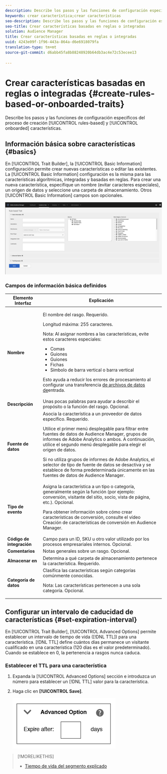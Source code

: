 ```yaml
---
description: Describe los pasos y las funciones de configuración específicos del proceso de creación de características basado en reglas y incorporado.
keywords: crear característica;crear características
seo-description: Describe los pasos y las funciones de configuración específicos del proceso de creación de características basado en reglas y incorporado.
seo-title: Crear características basadas en reglas o integradas
solution: Audience Manager
title: Crear características basadas en reglas o integradas
uuid: 4243e09f-1f96-443a-864a-d6e6918079fa
translation-type: tm+mt
source-git-commit: d6abb45fa8b88248920b64db3ac4e72c53ecee13

---
```



# Crear características basadas en reglas o integradas {#create-rules-based-or-onboarded-traits}

Describe los pasos y las funciones de configuración específicos del proceso de creación [!UICONTROL rules-based] y [!UICONTROL onboarded] características.

<!-- c_tb_rules_traits.xml -->

## Información básica sobre características {#basics}

En [!UICONTROL Trait Builder], la [!UICONTROL Basic Information] configuración permite crear nuevas características o editar las existentes. La [!UICONTROL Basic Information] configuración es la misma para las características algorítmicas, integradas y basadas en reglas. Para crear una nueva característica, especifique un nombre (evitar caracteres especiales), un origen de datos y seleccione una carpeta de almacenamiento. Otros [!UICONTROL Basic Information] campos son opcionales.

<!-- c_tb_basics.xml -->

![create-trait](assets/create-trait.png)

### Campos de información básica definidos

<table id="table_42AEC7A5B22346C5BB996D2D36C56229"> 
 <thead> 
  <tr> 
   <th colname="col1" class="entry"> Elemento Interfaz </th> 
   <th colname="col2" class="entry"> Explicación </th> 
  </tr> 
 </thead>
 <tbody> 
  <tr> 
   <td colname="col1"> <b><span class="uicontrol"> Nombre</span></b> </td> 
   <td colname="col2"> <p>El nombre del rasgo. Requerido. </p> <p>Longitud máxima: 255 caracteres. </p> <p> <p>Nota: Al asignar nombres a las características, evite estos caracteres especiales: 
      <ul id="ul_AB38A333F21A4AA9B5656CBA69BA65E3"> 
       <li id="li_0E5033B540BC41E799075845388E85A7">Comas </li> 
       <li id="li_B1A6C3E3FB98473A91E4675EE09460F0">Guiones </li> 
       <li id="li_579302FE34B64FE0AE3C751012839229">Guiones </li> 
       <li id="li_44890F738CC64E449CC2545D701ECBC7">Fichas </li> 
       <li id="li_C203837501A94342923C99A7DAD1ED61">Símbolo de barra vertical o barra vertical </li> 
      </ul> </p> </p> <p>Esto ayuda a reducir los errores de procesamiento al configurar una transferencia <a href="../../integration/sending-audience-data/batch-data-transfer-explained/inbound-file-contents.md"> de archivos de datos de</a>entrada. </p> </td> 
  </tr> 
  <tr> 
   <td colname="col1"> <b><span class="uicontrol"> Descripción</span></b> </td> 
   <td colname="col2"> Unas pocas palabras para ayudar a describir el propósito o la función del rasgo. Opcional. </td> 
  </tr> 
  <tr> 
   <td colname="col1"> <b><span class="uicontrol"> Fuente de datos</span></b> </td> 
   <td colname="col2"> Asocia la característica a un proveedor de datos específico. Requerido. <p>Utilice el primer menú desplegable para filtrar entre fuentes de datos de Audience Manager, grupos de informes de Adobe Analytics o ambos. A continuación, utilice el segundo menú desplegable para elegir el origen de datos.</p><p> Si no utiliza grupos de informes de Adobe Analytics, el selector de tipo de fuente de datos se desactiva y se establece de forma predeterminada únicamente en las fuentes de datos de Audience Manager.</p>  </td> 
  </tr>
   <tr> 
   <td colname="col1"> <b><span class="uicontrol"> Tipo de evento</span></b> </td> 
   <td colname="col2"> Asigna la característica a un tipo o categoría, generalmente según la función (por ejemplo: conversión, visitante del sitio, socio, vista de página, etc.). Opcional. <p> Para obtener información sobre cómo crear características de conversión, consulte el vídeo <a href="https://docs.adobe.com/content/help/en/audience-manager-learn/tutorials/build-and-manage-audiences/traits-and-segments/creating-conversion-traits.html"></a>Creación de características de conversión en Audience Manager. </p></td> 
  </tr> 
  <tr> 
   <td colname="col1"> <b><span class="uicontrol"> Código de integración</span></b> </td> 
   <td colname="col2"> Campo para un ID, SKU u otro valor utilizado por los procesos empresariales internos. Opcional. </td> 
  </tr> 
  <tr> 
   <td colname="col1"> <b><span class="uicontrol"> Comentarios</span></b> </td> 
   <td colname="col2"> Notas generales sobre un rasgo. Opcional. </td> 
  </tr> 
  <tr> 
   <td colname="col1"> <b><span class="uicontrol"> Almacenar en</span></b> </td> 
   <td colname="col2"> Determina a qué carpeta de almacenamiento pertenece la característica. Requerido. </td> 
  </tr> 
  <tr> 
   <td colname="col1"> <b><span class="uicontrol"> Categoría de datos</span></b> </td> 
   <td colname="col2"> Clasifica las características según categorías comúnmente conocidas. <p>Nota:  Las características pertenecen a una sola categoría. Opcional. </p> </td> 
  </tr> 
 </tbody> 
</table>

## Configurar un intervalo de caducidad de características {#set-expiration-interval}

En [!UICONTROL Trait Builder], [!UICONTROL Advanced Options] permite establecer un intervalo de tiempo de vida ([!DNL TTL]) para una característica. [!DNL TTL] define cuántos días permanece un visitante cualificado en una característica (120 días es el valor predeterminado). Cuando se establece en 0, la pertenencia a rasgos nunca caduca.

<!-- t_tb_ttl.xml -->

### Establecer el TTL para una característica

1. Expanda la [!UICONTROL Advanced Options] sección e introduzca un número para establecer un [!DNL TTL] valor para la característica.
1. Haga clic en **[!UICONTROL Save]**.

   ![](assets/TTL.png)

>[!MORELIKETHIS]
>
>* [Tiempo de vida del segmento explicado](../../features/traits/segment-ttl-explained.md)

